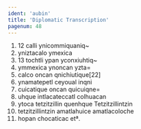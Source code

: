 ```yaml
---
ident: 'aubin'
title: 'Diplomatic Transcription'
pagenum: 48
---
```

1.    12 calli ynicommiquaniq~
2.    yniztacalo ymexica
3.    13 tochtli ypan yconxiuhtiq~
4.    ymmexica ynoncan yzta=
5.    calco oncan qnichiutique[22]
6.    ynamatepetl ceyoual inqni
7.    cuicatique oncan quicuiqne=
8.    uhque intlacateccatl colhuacan
9.    ytoca tetzitzillin quenhque Tetzitzillintzin
10. tetzitzillintzin amatlahuice amatlacoloche
11. hopan chocaticac etª.
